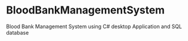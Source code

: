 # BloodBankManagementSystem
Blood Bank Management System using C# desktop Application and SQL database
